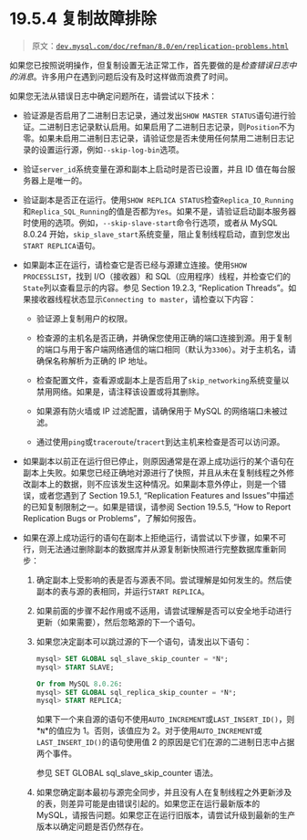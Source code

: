 # 19.5.4 复制故障排除

> 原文：[`dev.mysql.com/doc/refman/8.0/en/replication-problems.html`](https://dev.mysql.com/doc/refman/8.0/en/replication-problems.html)

如果您已按照说明操作，但复制设置无法正常工作，首先要做的是*检查错误日志中的消息*。许多用户在遇到问题后没有及时这样做而浪费了时间。

如果您无法从错误日志中确定问题所在，请尝试以下技术：

+   验证源是否启用了二进制日志记录，通过发出`SHOW MASTER STATUS`语句进行验证。二进制日志记录默认启用。如果启用了二进制日志记录，则`Position`不为零。如果未启用二进制日志记录，请验证您是否未使用任何禁用二进制日志记录的设置运行源，例如`--skip-log-bin`选项。

+   验证`server_id`系统变量在源和副本上启动时是否已设置，并且 ID 值在每台服务器上是唯一的。

+   验证副本是否正在运行。使用`SHOW REPLICA STATUS`检查`Replica_IO_Running`和`Replica_SQL_Running`的值是否都为`Yes`。如果不是，请验证启动副本服务器时使用的选项。例如，`--skip-slave-start`命令行选项，或者从 MySQL 8.0.24 开始，`skip_slave_start`系统变量，阻止复制线程启动，直到您发出`START REPLICA`语句。

+   如果副本正在运行，请检查它是否已经与源建立连接。使用`SHOW PROCESSLIST`，找到 I/O（接收器）和 SQL（应用程序）线程，并检查它们的`State`列以查看显示的内容。参见 Section 19.2.3, “Replication Threads”。如果接收器线程状态显示`Connecting to master`，请检查以下内容：

    +   验证源上复制用户的权限。

    +   检查源的主机名是否正确，并确保您使用正确的端口连接到源。用于复制的端口与用于客户端网络通信的端口相同（默认为`3306`）。对于主机名，请确保名称解析为正确的 IP 地址。

    +   检查配置文件，查看源或副本上是否启用了`skip_networking`系统变量以禁用网络。如果是，请注释该设置或将其删除。

    +   如果源有防火墙或 IP 过滤配置，请确保用于 MySQL 的网络端口未被过滤。

    +   通过使用`ping`或`traceroute`/`tracert`到达主机来检查是否可以访问源。

+   如果副本以前正在运行但已停止，则原因通常是在源上成功运行的某个语句在副本上失败。如果您已经正确地对源进行了快照，并且从未在复制线程之外修改副本上的数据，则不应该发生这种情况。如果副本意外停止，则是一个错误，或者您遇到了 Section 19.5.1, “Replication Features and Issues”中描述的已知复制限制之一。如果是错误，请参阅 Section 19.5.5, “How to Report Replication Bugs or Problems”，了解如何报告。

+   如果在源上成功运行的语句在副本上拒绝运行，请尝试以下步骤，如果不可行，则无法通过删除副本的数据库并从源复制新快照进行完整数据库重新同步：

    1.  确定副本上受影响的表是否与源表不同。尝试理解是如何发生的。然后使副本的表与源的表相同，并运行`START REPLICA`。

    1.  如果前面的步骤不起作用或不适用，请尝试理解是否可以安全地手动进行更新（如果需要），然后忽略源的下一个语句。

    1.  如果您决定副本可以跳过源的下一个语句，请发出以下语句：

        ```sql
        mysql> SET GLOBAL sql_slave_skip_counter = *N*;
        mysql> START SLAVE;

        Or from MySQL 8.0.26:
        mysql> SET GLOBAL sql_replica_skip_counter = *N*;
        mysql> START REPLICA;
        ```

        如果下一个来自源的语句不使用`AUTO_INCREMENT`或`LAST_INSERT_ID()`，则*`N`*的值应为 1。否则，该值应为 2。对于使用`AUTO_INCREMENT`或`LAST_INSERT_ID()`的语句使用值 2 的原因是它们在源的二进制日志中占据两个事件。

        参见 SET GLOBAL sql_slave_skip_counter 语法。

    1.  如果您确定副本最初与源完全同步，并且没有人在复制线程之外更新涉及的表，则差异可能是由错误引起的。如果您正在运行最新版本的 MySQL，请报告问题。如果您正在运行旧版本，请尝试升级到最新的生产版本以确定问题是否仍然存在。
